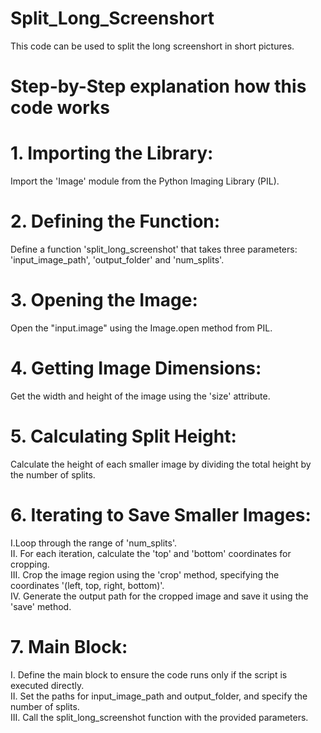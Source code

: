 # Split_Long_Screenshort
This code can be used to split the long screenshort in short pictures.
# Step-by-Step explanation how this code works 
# 1. Importing the Library:
  Import the 'Image' module from the Python Imaging Library (PIL).
# 2. Defining the Function:
  Define a function 'split_long_screenshot' that takes three parameters: 'input_image_path', 'output_folder' and 'num_splits'.
# 3. Opening the Image: 
  Open the "input.image" using the Image.open method from PIL.
# 4. Getting Image Dimensions: 
  Get the width and height of the image using the 'size' attribute.
# 5. Calculating Split Height: 
  Calculate the height of each smaller image by dividing the total height by the number of splits.
# 6. Iterating to Save Smaller Images: 
  I.Loop through the range of 'num_splits'.<br>
  II. For each iteration, calculate the 'top' and 'bottom' coordinates for cropping.<br>
  III. Crop the image region using the 'crop' method, specifying the coordinates '(left, top, right, bottom)'.<br>
  IV. Generate the output path for the cropped image and save it using the 'save' method.<br>
# 7. Main Block: 
  I. Define the main block to ensure the code runs only if the script is executed directly.<br>
  II. Set the paths for input_image_path and output_folder, and specify the number of splits.<br>
  III. Call the split_long_screenshot function with the provided parameters.<br>
